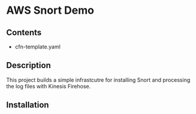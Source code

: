 # AWS Snort Demo

## Contents
* cfn-template.yaml

## Description
This project builds a simple infrastcutre for installing Snort and processing the log files with Kinesis Firehose.

## Installation
